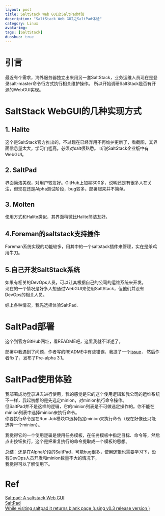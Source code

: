 ```yaml
---
layout: post
title: SaltStack Web GUI之SaltPad体验
description: "SaltStack Web GUI之SaltPad体验"
category: Linux
avatarimg:
tags: [SaltStack]
duoshuo: true
---
```


# 引言
最近有个需求，海外服务器独立出来用另一套SaltStack，业务运维人员现在是登录salt-master命令行方式执行相关维护操作。
所以开始调研SaltStack是否有开源的WebGUI实现。

# SaltStack WebGUI的几种实现方式
## 1. Halite
这个是SaltStack官方推出的，不过现在已经弃用不再维护更新了，看截图，其界面信息量太大，学习门槛高，必须对salt很熟悉。
听说SaltStack企业版中有WebGUI。

## 2. SaltPad
界面简洁美观，对用户较友好。GitHub上加星300多，说明还是有很多人在关注，但现在还是Alpha测试阶段，bug较多，部署起来并不简单。

## 3. Molten
使用方式和Halite类似，其界面稍微比Halite简洁友好。

## 4.Foreman的saltstack支持插件
Foreman系统实现的功能较多，用其中的一个saltstack插件来管理，实在是杀鸡用牛刀。

## 5.自己开发SaltStack系统
如果有相关的DevOps人员，可以让其根据自己的公司的运维系统来开发。  
现在的一个情况是好多人想通过WebGUI来使用SaltStack，但他们并没有DevOps的相关人员。

综上各种情况，我先选择体验SaltPad.

# SaltPad部署
这个到官方GitHub网址，看README吧，这里我就不详述了。

部署中我遇到了问题，作者写的README中有些错误，我提了一个[issue](https://github.com/Lothiraldan/saltpad/issues/158)，
然后作者fix了，发布了Pre-alpha 3.1。

# SaltPad使用体验
我部署成功登录进去进行使用，我的感觉是它的这个使用逻辑和我公司的运维系统不一样，我起初想的是先选定minion，对minion执行命令操作。  
但SaltPad并不是这样的逻辑，它的minion列表是不可做选定操作的。你不能在minion列表中选择minion来执行命令。  
你要执行命令是在Run Job模块中选择指定minion来执行命令（现在好像还只能选择一个minion）。  

我觉得它的一个使用逻辑是使用任务模板，在任务模板中指定目标、命令等，然后点击按钮执行，这个是把重复执行的命令提取成一个模板的思想。

总结：还是在Alpha阶段的SaltPad，可能bug很多，使用逻辑也需要学习下，没有DevOps人员开发和minion数量不大的情况下，  
我觉得可以了解使用下。

# Ref  
[Saltpad: A saltstack Web GUI](https://speakerdeck.com/lothiraldan/saltpad-a-saltstack-web-gui)  
[SaltPad](https://github.com/Lothiraldan/saltpad)  
[While visiting saltpad it returns blank page (using v0.3 release version )](https://github.com/Lothiraldan/saltpad/issues/158)  



